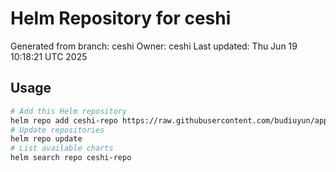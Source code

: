 # Helm Repository for ceshi
Generated from branch: ceshi
Owner: ceshi
Last updated: Thu Jun 19 10:18:21 UTC 2025

## Usage
```bash
# Add this Helm repository
helm repo add ceshi-repo https://raw.githubusercontent.com/budiuyun/appStore/helm-ceshi/
# Update repositories
helm repo update
# List available charts
helm search repo ceshi-repo
```
